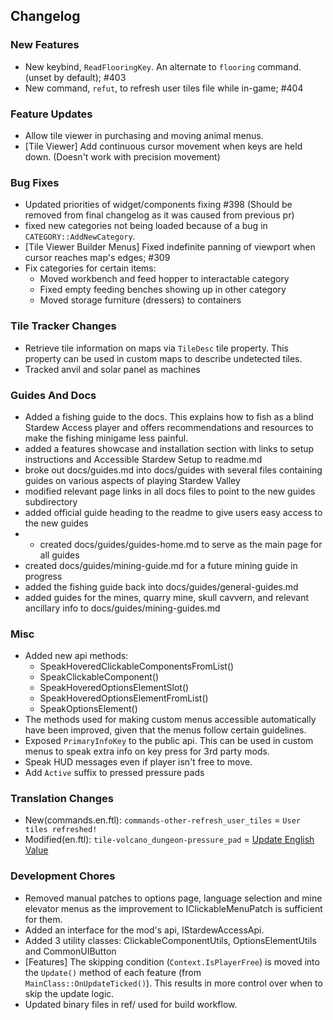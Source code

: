 ## Changelog

### New Features

- New keybind, `ReadFlooringKey`. An alternate to `flooring` command. (unset by default); #403
- New command, `refut`, to refresh user tiles file while in-game; #404

### Feature Updates

- Allow tile viewer in purchasing and moving animal menus.
- [Tile Viewer] Add continuous cursor movement when keys are held down. (Doesn't work with precision movement)

### Bug Fixes

- Updated priorities of widget/components fixing #398 (Should be removed from final changelog as it was caused from previous pr)
- fixed new categories not being loaded because of a bug in  `CATEGORY::AddNewCategory`.
- [Tile Viewer Builder Menus] Fixed indefinite panning of viewport when cursor reaches map's edges; #309
- Fix categories for certain items:
    - Moved workbench and feed hopper to interactable category
    - Fixed empty feeding benches showing up in other category
    - Moved storage furniture (dressers) to containers

### Tile Tracker Changes

- Retrieve tile information on maps via `TileDesc` tile property. This property can be used in custom maps to describe undetected tiles.
- Tracked anvil and solar panel as machines

### Guides And Docs

- Added a fishing guide to the docs. This explains how to fish as a blind Stardew Access player and offers recommendations and resources to make the fishing minigame less painful.
- added a features showcase and installation section with links to setup instructions and Accessible Stardew Setup to readme.md
- broke out docs/guides.md into docs/guides with several files containing guides on various aspects of playing Stardew Valley
- modified relevant page links in all docs files to point to the new guides subdirectory
- added official guide heading to the readme to give users easy access to the new guides
- - created docs/guides/guides-home.md to serve as the main page for all guides
- created docs/guides/mining-guide.md for a future mining guide in progress
- added the fishing guide back into docs/guides/general-guides.md
- added guides for the mines, quarry mine, skull cavvern, and relevant ancillary info to docs/guides/mining-guides.md

### Misc

- Added new api methods:
    - SpeakHoveredClickableComponentsFromList()
    - SpeakClickableComponent()
    - SpeakHoveredOptionsElementSlot()
    - SpeakHoveredOptionsElementFromList()
    - SpeakOptionsElement()
- The methods used for making custom menus accessible automatically have been improved, given that the menus follow certain guidelines.
- Exposed `PrimaryInfoKey` to the public api. This can be used in custom menus to speak extra info on key press for 3rd party mods.
- Speak HUD messages even if player isn't free to move.
- Add `Active` suffix to pressed pressure pads

### Translation Changes

- New(commands.en.ftl): `commands-other-refresh_user_tiles` = `User tiles refreshed!`
- Modified(en.ftl): `tile-volcano_dungeon-pressure_pad` = [Update English Value](https://github.com/khanshoaib3/stardew-access/blob/2fca1477b37a2671fce4b707c906d9c5b4313ac2/stardew-access/i18n/en.ftl#L246-L249)

### Development Chores

- Removed manual patches to options page, language selection and mine elevator menus as the improvement to IClickableMenuPatch is sufficient for them.
- Added an interface for the mod's api, IStardewAccessApi.
- Added 3 utility classes: ClickableComponentUtils, OptionsElementUtils and CommonUIButton
- [Features] The skipping condition (`Context.IsPlayerFree`) is moved into the `Update()` method of each feature (from `MainClass::OnUpdateTicked()`). This results in more control over when to skip the update logic.
- Updated binary files in ref/ used for build workflow.

